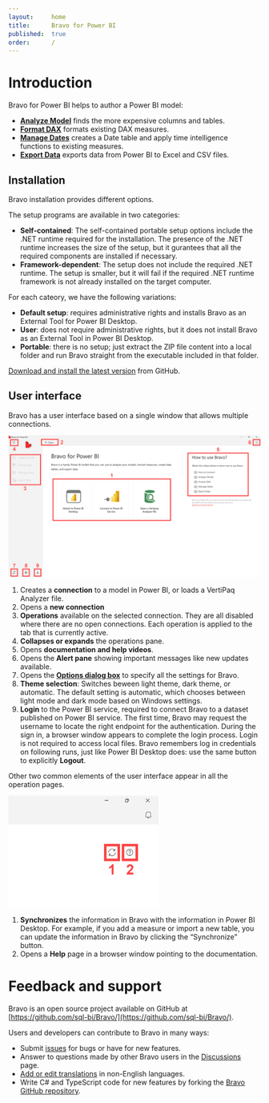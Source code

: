 ```yaml
---
layout:     home
title:      Bravo for Power BI
published:  true
order:      /
---
```


# Introduction
Bravo for Power BI helps to author a Power BI model:
- [**Analyze Model**](analyze-model.md) finds the more expensive columns and tables.
- [**Format DAX**](format-dax.md) formats existing DAX measures.
- [**Manage Dates**](manage-dates.md) creates a Date table and apply time intelligence functions to existing measures.
- [**Export Data**](export-data.md) exports data from Power BI to Excel and CSV files.

## Installation
Bravo installation provides different options.

The setup programs are available in two categories:
- **Self-contained**: The self-contained portable setup options include the .NET runtime required for the installation. The presence of the .NET runtime increases the size of the setup, but it gurantees that all the required components are installed if necessary.
- **Framework-dependent**: The setup does not include the required .NET runtime. The setup is smaller, but it will fail if the required .NET runtime framework is not already installed on the target computer.

For each cateory, we have the following variations:
- **Default setup**: requires administrative rights and installs Bravo as an External Tool for Power BI Desktop.
- **User**: does not require administrative rights, but it does not install Bravo as an External Tool in Power BI Desktop.
- **Portable**: there is no setup; just extract the ZIP file content into a local folder and run Bravo straight from the executable included in that folder.

[Download and install the latest version](https://github.com/sql-bi/Bravo/releases/latest) from GitHub.

## User interface

Bravo has a user interface based on a single window that allows multiple connections.

<img src="images/general-ui-01.png" width="700" class="naked">

1. Creates a **connection** to a model in Power BI, or loads a VertiPaq Analyzer file. 
2. Opens a **new connection**
3. **Operations** available on the selected connection. They are all disabled where there are no open connections. Each operation is applied to the tab that is currently active. 
4. **Collapses or expands** the operations pane.
5. Opens **documentation and help videos**.
6. Opens the **Alert pane** showing important messages like new updates available.
7. Opens the [**Options dialog box**](options.md) to specify all the settings for Bravo.
8. **Theme selection**: Switches beween light theme, dark theme, or automatic. The default setting is automatic, which chooses between light mode and dark mode based on Windows settings.
9. **Login** to the Power BI service, required to connect Bravo to a dataset published on Power BI service. The first time, Bravo may request the username to locate the right endpoint for the authentication. During the sign in, a browser window appears to complete the login process. Login is not required to access local files. Bravo remembers log in credentials on following runs, just like Power BI Desktop does: use the same button to explicitly **Logout**. 

Other two common elements of the user interface appear in all the operation pages.

<img src="images/general-ui-02.png" width="300" class="naked">

1. **Synchronizes** the information in Bravo with the information in Power BI Desktop. For example, if you add a measure or import a new table, you can update the information in Bravo by clicking the “Synchronize” button.
2. Opens a **Help** page in a browser window pointing to the documentation.


# Feedback and support
Bravo is an open source project available on GitHub at [https://github.com/sql-bi/Bravo/](https://github.com/sql-bi/Bravo/).

Users and developers can contribute to Bravo in many ways:
- Submit [issues](https://github.com/sql-bi/Bravo/issues) for bugs or have for new features.
- Answer to questions made by other Bravo users in the [Discussions](https://github.com/sql-bi/Bravo/discussions) page.
- [Add or edit translations](https://github.com/sql-bi/Bravo#how-to-help-with-translations) in non-English languages.
- Write C# and TypeScript code for new features by forking the [Bravo GitHub repository](https://github.com/sql-bi/Bravo).